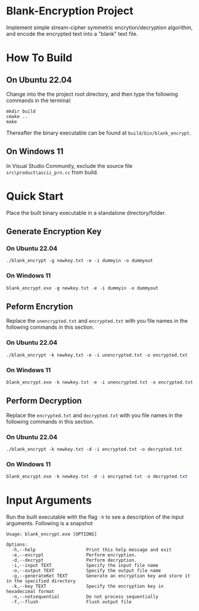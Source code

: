 # Blank-Encryption Project
Implement simple stream-cipher symmetric encrytion/decryption algorithm, and encode the encrypted text into a "blank" text file.

# How To Build
## On Ubuntu 22.04
Change into the the project root directory, and then type the following commands in the terminal:
```shell
mkdir build
cmake ..
make
```

Thereafter the binary executable can be found at `build/bin/blank_encrypt`.

## On Windows 11
In Visual Studio Community, exclude the source file `src\product\ascii_prn.cc` from build.

# Quick Start
Place the built binary executable in a standalone directory/folder.
## Generate Encryption Key
### On Ubuntu 22.04
```shell
./blank_encrypt -g newkey.txt -e -i dummyin -o dummyout
```

### On Windows 11
```ps1
blank_encrypt.exe -g newkey.txt -e -i dummyin -o dummyout
```

## Peform Encrytion
Replace the `unencrypted.txt` and `encrypted.txt` with you file names in the following commands in this section.

### On Ubuntu 22.04
```shell
./blank_encrypt -k newkey.txt -e -i unencrypted.txt -o encrypted.txt
```

### On Windows 11
```ps1
blank_encrypt.exe -k newkey.txt -e -i unencrypted.txt -o encrypted.txt
```

## Perform Decryption
Replace the `encrypted.txt` and `decrypted.txt` with you file names in the following commands in this section.

### On Ubuntu 22.04
```shell
./blank_encrypt -k newkey.txt -d -i encrypted.txt -o decrypted.txt
```

### On Windows 11
```ps1
blank_encrypt.exe -k newkey.txt -d -i encrypted.txt -o decrypted.txt
```

# Input Arguments
Run the built executable with the flag `-h` to see a description of the input arguments. Following is a snapshot
```shell
Usage: blank_encrypt.exe [OPTIONS]

Options:
  -h,--help                   Print this help message and exit
  -e,--encrypt                Perform encryption.
  -d,--decrypt                Perform decryption.
  -i,--input TEXT             Specify the input file name
  -o,--output TEXT            Specify the output file name
  -g,--generateKet TEXT       Generate an encryption key and store it in the specified directory
  -k,--key TEXT               Specify the encryption key in hexadecimal format
  -n,--notsequential          Do not process sequentially
  -f,--flush                  Flush output file
```
